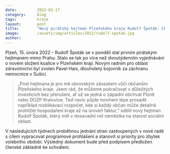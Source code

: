 ```yaml
---
date:         2022-02-17
category:     blog
tags:         kraje  
layout:       post
title:        "Nový pirátský hejtman Plzeňského kraje Rudolf Špoták: Chceme dokončit důležité projekty a otevřít kraj lidem"
image:        /assets/img/articles/2022/rudolf-spotak.jpg
author:       
---
```



 
Plzeň, 15. února 2022 - Rudolf Špoták se v pondělí stal prvním pirátským hejtmanem mimo Prahu. Stalo se tak po více než dvoutýdenním vyjednávání o novém složení koalice v Plzeňském kraji. Novým radním pro oblast zdravotnictví byl zvolen Pavel Hais, dlouholetý bojovník za záchranu nemocnice v Sušici. 

> „Post hejtmana je pro mě obrovským závazkem vůči občanům Plzeňského kraje. Jsem rád, že můžeme pokračovat v důležitých investicích bez přerušení, ať už se jedná o západní obchvat Plzně nebo DOZP Kralovice. Teď navíc půjde mnohem lépe prosadit například rozklikávací rozpočet, kde si každý občan může detailně prohlížet hospodaření kraje až na úroveň faktur,“ sdělil nový hejtman Rudolf Špoták, který měl v dosavadní roli náměstka na starost sociální oblast.

V následujících týdnech proběhnou jednání stran zastoupených v nové radě s cílem vypracovat programové prohlášení a stanovit si priority pro zbytek volebního období. Výsledný dokument bude před podpisem předložen členské základně ke schválení. 
